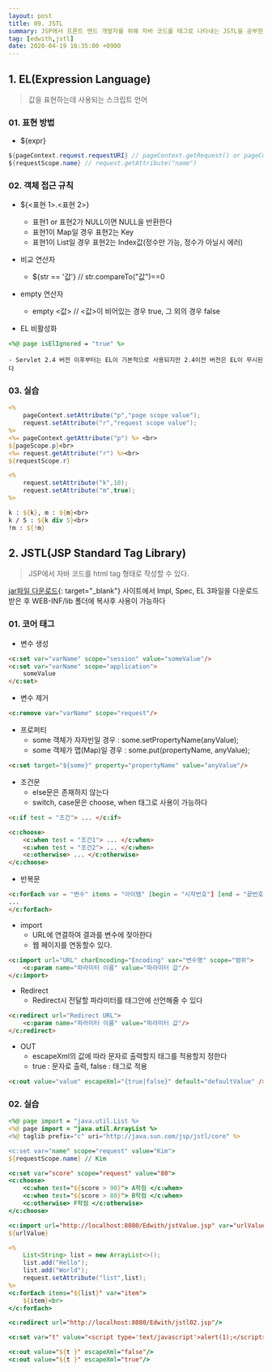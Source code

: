 ```yaml
---
layout: post
title: 09. JSTL
summary: JSP에서 프론트 엔드 개발자를 위해 자바 코드를 태그로 나타내는 JSTL을 공부한다
tag: [edwith,jstl]
date: 2020-04-19 16:35:00 +0900
---
```


## 1. EL(Expression Language)
>값을 표현하는데 사용되는 스크립트 언어

### 01. 표현 방법

* ${expr}

```java
${pageContext.request.requestURI} // pageContext.getRequest() or pageContext.getRequestURI()
${requestScope.name} // request.getAttribute("name")
```

### 02. 객체 접근 규칙

* ${<표현 1>.<표현 2>}
	- 표현1 or 표현2가 NULL이면 NULL을 반환한다
	- 표현1이 Map일 경우 표현2는 Key
	- 표현1이 List일 경우 표현2는 Index값(정수만 가능, 정수가 아닐시 에러)
	
* 비교 연산자
	- ${str == '값'} // str.compareTo("값")==0

* empty 연산자
	- empty <값> // <값>이 비어있는 경우 true, 그 외의 경우 false

* EL 비활성화
```jsp
<%@ page isElIgnored = "true" %> 
```
	- Servlet 2.4 버전 이후부터는 EL이 기본적으로 사용되지만 2.4이전 버전은 EL이 무시된다

### 03. 실습

```jsp
<%
	pageContext.setAttribute("p","page scope value");
	request.setAttribute("r","request scope value");
%>
<%= pageContext.getAttribute("p") %> <br>
${pageScope.p}<br>
<%= request.getAttribute("r") %><br>
${requestScope.r}

<%
	request.setAttribute("k",10);
	request.setAttribute("m",true);
%>

k : ${k}, m : ${m}<br>
k / 5 : ${k div 5}<br>
!m : ${!m}
```

## 2. JSTL(JSP Standard Tag Library)
> JSP에서 자바 코드를 html tag 형태로 작성할 수 있다.

[jar파일 다운로드](http://tomcat.apache.org/download-taglibs.cgi){: target="\_blank"} 사이트에서 Impl, Spec, EL 3파일을 다운로드 받은 후 WEB-INF/lib 폴더에 복사후 사용이 가능하다 

### 01. 코어 태그

* 변수 생성

```html
<c:set var="varName" scope="session" value="someValue"/>
<c:set var="varName" scope="application">
	someValue
</c:set>
```

* 변수 제거

```html
<c:remove var="varName" scope="request"/>
```

* 프로퍼티
	- some 객체가 자자빈일 경우 : some.setPropertyName(anyValue);
	- some 객체가 맵(Map)일 경우 : some.put(propertyName, anyValue);

```html
<c:set target="${some}" property="propertyName" value="anyValue"/>
```

* 조건문
	- else문은 존재하지 않는다
	- switch, case문은 choose, when 태그로 사용이 가능하다

```html
<c:if test = "조건"> ... </c:if>

<c:choose>
	<c:when test = "조건1"> ... </c:when>
	<c:when test = "조건2"> ... </c:when>
	<c:otherwise> ... </c:otherwise>
</c:choose>
```

* 반복문

```html
<c:forEach var = "변수" items = "아이템" [begin = "시작번호"] [end = "끝번호"]>
...
</c:forEach>
```

* import
	- URL에 연결하여 결과를 변수에 젖아한다
	- 웹 페이지를 연동할수 있다.

```html
<c:import url="URL" charEncoding="Encoding" var="변수명" scope="범위">
	<c:param name="파라미터 이름" value="파라미터 값"/>
</c:import>
```

* Redirect
	- Redirect시 전달할 파라미터를 태그안에 선언해줄 수 있다

```html
<c:redirect url="Redirect URL">
	<c:param name="파라미터 이름" value="파라미터 값"/>
</c:redirect>
```

* OUT
	- escapeXml의 값에 따라 문자로 출력할지 태그를 적용할지 정한다
	- true : 문자로 출력, false : 태그로 적용

```html
<c:out value="value" escapeXml="{true|false}" default="defaultValue" />
```

### 02. 실습

```jsp
<%@ page import = "java.util.List %>
<%@ page import = "java.util.ArrayList %>
<%@ taglib prefix="c" uri="http://java.sun.com/jsp/jstl/core" %>

<c:set var="name" scope="request" value="Kim">
${requestScope.name} // Kim

<c:set var="score" scope="request" value="80">
<c:choose>
	<c:when test="${score > 90}"> A학점 </c:when>
	<c:when test="${score > 80}"> B학점 </c:when>
	<c:otherwise> F학점 </c:otherwise>
</c:choose>

<c:import url="http://localhost:8080/Edwith/jstValue.jsp" var="urlValue" scope="request"/>
${urlValue}

<%
	List<String> list = new ArrayList<>();
	list.add("Hello");
	list.add("World");
	request.setAttribute("list",list);
%>
<c:forEach items="${list}" var="item">
	${item}<br>
</c:forEach>

<c:redirect url="http://localhost:8080/Edwith/jstl02.jsp"/>

<c:set var="t" value="<script type='text/javascript'>alert(1);</script>"/>

<c:out value="${t }" escapeXml="false"/>
<c:out value="${t }" escapeXml="true"/>
```
